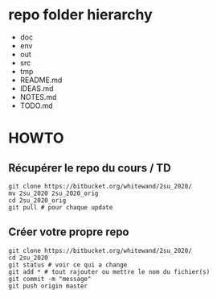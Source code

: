 # repo folder hierarchy

- doc
- env
- out
- src
- tmp
- README.md
- IDEAS.md
- NOTES.md
- TODO.md

# HOWTO

## Récupérer le repo du cours / TD

```
git clone https://bitbucket.org/whitewand/2su_2020/
mv 2su_2020 2su_2020_orig
cd 2su_2020_orig
git pull # pour chaque update
```

## Créer votre propre repo

```
git clone https://bitbucket.org/whitewand/2su_2020/
cd 2su_2020
git status # voir ce qui a change
git add * # tout rajouter ou mettre le nom du fichier(s)
git commit -m "message"
git push origin master
```
